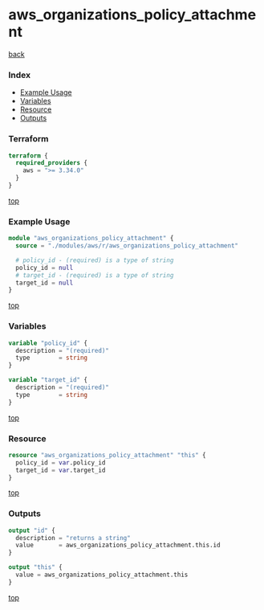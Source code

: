 # aws_organizations_policy_attachment

[back](../aws.md)

### Index

- [Example Usage](#example-usage)
- [Variables](#variables)
- [Resource](#resource)
- [Outputs](#outputs)

### Terraform

```terraform
terraform {
  required_providers {
    aws = ">= 3.34.0"
  }
}
```

[top](#index)

### Example Usage

```terraform
module "aws_organizations_policy_attachment" {
  source = "./modules/aws/r/aws_organizations_policy_attachment"

  # policy_id - (required) is a type of string
  policy_id = null
  # target_id - (required) is a type of string
  target_id = null
}
```

[top](#index)

### Variables

```terraform
variable "policy_id" {
  description = "(required)"
  type        = string
}

variable "target_id" {
  description = "(required)"
  type        = string
}
```

[top](#index)

### Resource

```terraform
resource "aws_organizations_policy_attachment" "this" {
  policy_id = var.policy_id
  target_id = var.target_id
}
```

[top](#index)

### Outputs

```terraform
output "id" {
  description = "returns a string"
  value       = aws_organizations_policy_attachment.this.id
}

output "this" {
  value = aws_organizations_policy_attachment.this
}
```

[top](#index)